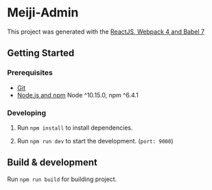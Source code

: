 # Meiji-Admin

This project was generated with the [ReactJS, Webpack 4 and Babel 7](https://medium.freecodecamp.org/how-to-use-reactjs-with-webpack-4-babel-7-and-material-design-ff754586f618)

## Getting Started

### Prerequisites

- [Git](https://git-scm.com/)
- [Node.js and npm](https://nodejs.org/en/) Node ^10.15.0, npm ^6.4.1

### Developing

1. Run `npm install` to install dependencies.

2. Run `npm run dev` to start the development. (`port: 9000`)

## Build & development

Run `npm run build` for building project.
